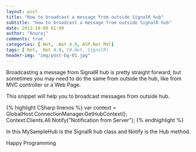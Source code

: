 ```yaml
---
layout: post
title: "How to broadcast a message from outside SignalR hub"
subtitle: "How to broadcast a message from outside SignalR hub"
date: 2013-10-08 01:09
author: "Anuraj"
comments: true
categories: [.Net, .Net 4.0, ASP.Net MVC]
tags: [.Net, .Net 4.0, C#.Net, SignalR]
header-img: "img/post-bg-01.jpg"
---
```

Broadcasting a message from SignalR hub is pretty straight forward, but sometimes you may need to do the same from outside the hub, like from MVC controller or a Web Page. 

This snippet will help you to broadcast messages from outside hub.

{% highlight CSharp linenos %}
var context = GlobalHost.ConnectionManager.GetHubContext<MySampleHub>();
Context.Clients.All.Notify("Notification from Server");
{% endhighlight %}

In this MySampleHub is the SignalR hub class and Notify is the Hub method.

Happy Programming
